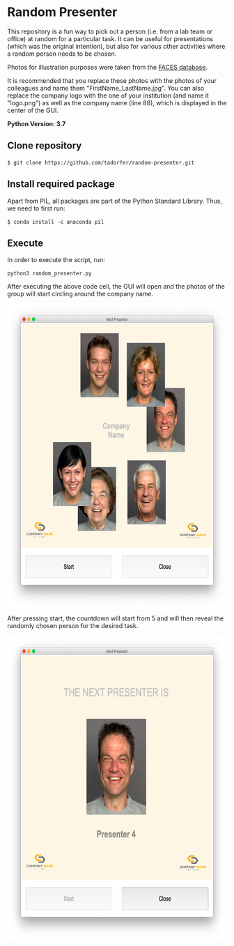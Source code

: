 # Random Presenter

This repository is a fun way to pick out a person (i.e. from a lab team or office) at random for a particular task. It can be useful for presentations (which was the original intention), but also for various other activities where a random person needs to be chosen. 

Photos for illustration purposes were taken from the [FACES database](https://faces.mpdl.mpg.de/imeji/collection/IXTdg721TwZwyZ8e?q=).

It is recommended that you replace these photos with the photos of your colleagues and name them "FirstName_LastName.jpg".
You can also replace the company logo with the one of your institution (and name it "logo.png") as well as the company name (line 88), which is displayed in the center of the GUI.

__Python Version: 3.7__

## Clone repository

```
$ git clone https://github.com/tadorfer/random-presenter.git
```

## Install required package

Apart from PIL, all packages are part of the Python Standard Library. Thus, we need to first run:

```
$ conda install -c anaconda pil
```

## Execute 

In order to execute the script, run:

```
python3 random_presenter.py
```

After executing the above code cell, the GUI will open and the photos of the group will start circling around the company name. 

<img src="/Output/Members.png" height="700" width="650" align="center">

After pressing start, the countdown will start from 5 and will then reveal the randomly chosen person for the desired task.

<img src="/Output/Presenter.png" height="700" width="650" align="center">

